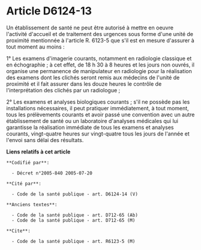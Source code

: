 # Article D6124-13

Un établissement de santé ne peut être autorisé à mettre en oeuvre l'activité d'accueil et de traitement des urgences sous
forme d'une unité de proximité mentionnée à l'article R. 6123-5 que s'il est en mesure d'assurer à tout moment au moins :

1° Les examens d'imagerie courants, notamment en radiologie classique et en échographie ; à cet effet, de 18 h 30 à 8 heures
et les jours non ouvrés, il organise une permanence de manipulateur en radiologie pour la réalisation des examens dont les
clichés seront remis aux médecins de l'unité de proximité et il fait assurer dans les douze heures le contrôle de
l'interprétation des clichés par un radiologue ;

2° Les examens et analyses biologiques courants ; s'il ne possède pas les installations nécessaires, il peut pratiquer
immédiatement, à tout moment, tous les prélèvements courants et avoir passé une convention avec un autre établissement de
santé ou un laboratoire d'analyses médicales qui lui garantisse la réalisation immédiate de tous les examens et analyses
courants, vingt-quatre heures sur vingt-quatre tous les jours de l'année et l'envoi sans délai des résultats.

**Liens relatifs à cet article**

	**Codifié par**:

	  - Décret n°2005-840 2005-07-20

	**Cité par**:

	  - Code de la santé publique - art. D6124-14 (V)

	**Anciens textes**:

	  - Code de la santé publique - art. D712-65 (Ab)
	  - Code de la santé publique - art. D712-65 (M)

	**Cite**:

	  - Code de la santé publique - art. R6123-5 (M)
